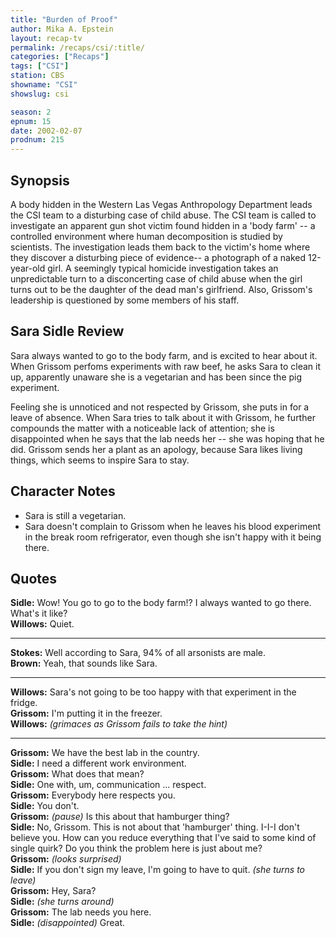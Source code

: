 ```yaml
---
title: "Burden of Proof"
author: Mika A. Epstein
layout: recap-tv
permalink: /recaps/csi/:title/
categories: ["Recaps"]
tags: ["CSI"]
station: CBS
showname: "CSI"
showslug: csi

season: 2  
epnum: 15
date: 2002-02-07
prodnum: 215  
---
```


## Synopsis

A body hidden in the Western Las Vegas Anthropology Department leads the CSI team to a disturbing case of child abuse. The CSI team is called to investigate an apparent gun shot victim found hidden in a 'body farm' -- a controlled environment where human decomposition is studied by scientists. The investigation leads them back to the victim's home where they discover a disturbing piece of evidence-- a photograph of a naked 12-year-old girl. A seemingly typical homicide investigation takes an unpredictable turn to a disconcerting case of child abuse when the girl turns out to be the daughter of the dead man's girlfriend. Also, Grissom's leadership is questioned by some members of his staff.

## Sara Sidle Review

Sara always wanted to go to the body farm, and is excited to hear about it. When Grissom perfoms experiments with raw beef, he asks Sara to clean it up, apparently unaware she is a vegetarian and has been since the pig experiment. 

Feeling she is unnoticed and not respected by Grissom, she puts in for a leave of absence. When Sara tries to talk about it with Grissom, he further compounds the matter with a noticeable lack of attention; she is disappointed when he says that the lab needs her -- she was hoping that he did. Grissom sends her a plant as an apology, because Sara likes living things, which seems to inspire Sara to stay.

## Character Notes

* Sara is still a vegetarian.  
* Sara doesn't complain to Grissom when he leaves his blood experiment in the break room refrigerator, even though she isn't happy with it being there.

## Quotes

**Sidle:** Wow! You go to go to the body farm!? I always wanted to go there. What's it like?  
**Willows:** Quiet.  

- - -

**Stokes:** Well according to Sara, 94% of all arsonists are male.  
**Brown:** Yeah, that sounds like Sara.  

- - -

**Willows:** Sara's not going to be too happy with that experiment in the fridge.  
**Grissom:** I'm putting it in the freezer.  
**Willows:** _(grimaces as Grissom fails to take the hint)_  

- - -

**Grissom:** We have the best lab in the country.  
**Sidle:** I need a different work environment.  
**Grissom:** What does that mean?  
**Sidle:** One with, um, communication ... respect.  
**Grissom:** Everybody here respects you.  
**Sidle:** You don't.  
**Grissom:** _(pause)_ Is this about that hamburger thing?  
**Sidle:** No, Grissom. This is not about that 'hamburger' thing. I-I-I don't believe you. How can you reduce everything that I've said to some kind of single quirk? Do you think the problem here is just about me?  
**Grissom:** _(looks surprised)_  
**Sidle:** If you don't sign my leave, I'm going to have to quit. _(she turns to leave)_  
**Grissom:** Hey, Sara?  
**Sidle:** _(she turns around)_  
**Grissom:** The lab needs you here.  
**Sidle:** _(disappointed)_ Great.

